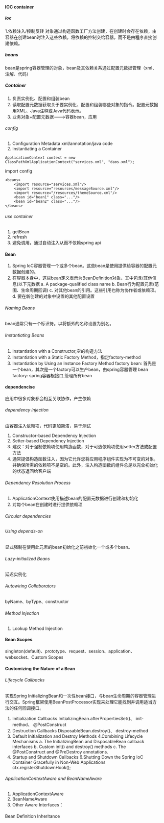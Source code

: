 #### IOC container
##### ioc
1.依赖注入/控制反转
对象通过构造函数工厂方法创建，在创建时会存在依赖，由容器在创建bean时注入这些依赖。将依赖的控制交给容器，而不是由程序直接创建依赖。
##### beans
bean是spring容器管理的对象，bean及其依赖关系通过配置元数据管理（xml、注解、代码）
##### Container
1. 负责实例化、配置和组装bean
2. 读取配置元数据获取关于要实例化、配置和组装哪些对象的指令。配置元数据用XML、Java注释或Java代码表示。
3. 业务对象+配置元数据--->容器bean，应用
###### config
1. Configuration Metadata
xml/annotation/java code
2. Instantiating a Container
```$java
ApplicationContext context = new ClassPathXmlApplicationContext("services.xml", "daos.xml");
```
import config
```$xslt
<beans>
    <import resource="services.xml"/>
    <import resource="resources/messageSource.xml"/>
    <import resource="/resources/themeSource.xml"/>
    <bean id="bean1" class="..."/>
    <bean id="bean2" class="..."/>
</beans>
```
###### use container
1. getBean
2. refresh
3. 避免调用，通过自动注入从而不依赖spring api
#### Bean
1. Spring IoC容器管理一个或多个bean。这些bean是使用提供给容器的配置元数据创建的。
2.  在容器本身中，这些bean定义表示为BeanDefinition对象，其中包含(其他信息)以下元数据
a. A package-qualified class name
b. Bean行为配置元素(范围、生命周期回调)
c. 对其他bean的引用。这些引用也称为协作者或依赖项。
d. 要在新创建的对象中设置的其他配置设置
###### Naming Beans
bean通常只有一个标识符。以将额外的名称设置为别名。
###### Instantiating Beans
1. Instantiation with a Constructor,空的构造方法
2. Instantiation with a Static Factory Method，指定factory-method
3. Instantiation by Using an Instance Factory Method
factory bean: 首先是一个bean，其次是一个factory可以生产bean，由spring容器管理
bean factory: spring容器根接口,管理所有bean
#### dependencise
应用中很多对象都会相互关联协作，产生依赖
###### dependency injection
由容器注入依赖项，代码更加简洁，易于测试
1. Constructor-based Dependency Injection
2. Setter-based Dependency Injection
3. 建议：对于强制依赖项使用构造函数，对于可选依赖项使用setter方法或配置方法
4. 通常提倡构造函数注入，因为它允许您将应用程序组件实现为不可变的对象，并确保所需的依赖项不是空的。此外，注入构造函数的组件总是以完全初始化的状态返回给客户端
###### Dependency Resolution Process
1.  ApplicationContext使用描述bean的配置元数据进行创建和初始化
2. 对每个bean在创建时进行提供依赖项
###### Circular dependencies
###### Using depends-on
 显式强制在使用此元素的bean初始化之前初始化一个或多个bean。
###### Lazy-initialized Beans
延迟实例化
###### Autowiring Collaborators
byName、byType、constructor
###### Method Injection
1. Lookup Method Injection
#### Bean Scopes
singleton(default)、prototype、request、session、application、websocket、Custom Scopes
#### Customizing the Nature of a Bean
###### Lifecycle Callbacks
实现Spring InitializingBean和一次性bean接口，与bean生命周期的容器管理进行交互。Spring框架使用BeanPostProcessor实现来处理它能找到并调用适当方法的任何回调接口。
1. Initialization Callbacks
InitializingBean.afterPropertiesSet()、 init-method、 @PostConstruct 
2. Destruction Callbacks
DisposableBean.destroy()、 destroy-method
3. Default Initialization and Destroy Methods
4.Combining Lifecycle Mechanisms
a. The InitializingBean and DisposableBean callback interfaces
b. Custom init() and destroy() methods
c. The @PostConstruct and @PreDestroy annotations.   
5. Startup and Shutdown Callbacks
6.Shutting Down the Spring IoC Container Gracefully in Non-Web Applications
ctx.registerShutdownHook();
###### ApplicationContextAware and BeanNameAware
1. ApplicationContextAware
2. BeanNameAware
3. Other Aware Interfaces：
####
Bean Definition Inheritance







